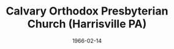 ---
date: &id001 1966-02-14
end_date: null
location:
  address: 443 N. Main Street
  city: Harrisville
  state: PA
minister:
- end: 1939-01-01
  name: Robert Atwell
  start: 1936-08-05
  type: Pastor
- end: 1940-01-01
  name: Jack Zandstra
  start: 1939-01-01
  type: Supply Pastor
- end: 1946-01-01
  name: Charles Schauffele
  start: 1940-01-01
  type: Pastor
- end: 1952-01-01
  name: LeRoy Oliver
  start: 1947-01-01
  type: Pastor
- end: 1955-01-01
  name: Francis Breisch
  start: 1952-01-01
  type: Pastor
- end: 1960-01-01
  name: Cromwell Roskamp
  start: 1955-01-01
  type: Pastor
- end: 1970-01-01
  name: George Morton
  start: 1962-01-01
  type: Pastor
- end: 1982-01-01
  name: Leonard Coppes
  start: 1971-01-01
  type: Pastor
- end: 1987-01-01
  name: Douglas Withington
  start: 1982-01-01
  type: Pastor
- end: 1994-01-01
  name: Louis Wislocki
  start: 1988-01-01
  type: Pastor
- end: 2000-01-01
  name: Allen Moran
  start: 1994-01-01
  type: Pastor
- end: null
  name: Peter J. Puliatti
  start: 2001-01-01
  type: Pastor
ministers:
- Robert Atwell
- Jack Zandstra
- Charles Schauffele
- LeRoy Oliver
- Francis Breisch
- Cromwell Roskamp
- George Morton
- Leonard Coppes
- Douglas Withington
- Louis Wislocki
- Allen Moran
- Peter J. Puliatti
name: Calvary Orthodox Presbyterian Church
names: null
origination_date: *id001
raw_data: "PA Harrisville\n\nFaith Orthodox Presbyterian Church (August 5, 1936\u2013\
  February 14, 1966)\nCalvary Orthodox Presbyterian Church (February 14, 1966\u2013\
  \ )\n(formed from merger of Faith OPC and New Hope OPC, Branchton, PA)\n443 N. Main\
  \ Street\nPastors: Robert Atwell, 1936\u201339\nJack Zandstra (Supply), 1939\u2013\
  40\nCharles Schauffele, 1940\u201346\nLeRoy Oliver, 1947\u201352\nFrancis Breisch,\
  \ 1952\u201355\nCromwell Roskamp, 1955\u201360\nGeorge Morton, 1962\u201370\nLeonard\
  \ Coppes, 1971\u201382\nDouglas Withington, 1982\u201387\nLouis Wislocki, 1988\u2013\
  94\nAllen Moran, 1994\u20132000\nPeter J. Puliatti, 2001\u2013"
received_from: null
states:
- PA
status:
  active: true
  end_date: null
  reason: null
  received_from: null
  withdrawal_to: null
title: Calvary Orthodox Presbyterian Church (Harrisville PA)
year_established:
- 1966

---